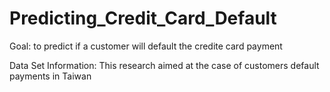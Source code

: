 # Predicting_Credit_Card_Default

Goal: to predict if a customer will default the credite card payment

Data Set Information:
This research aimed at the case of customers default payments in Taiwan
